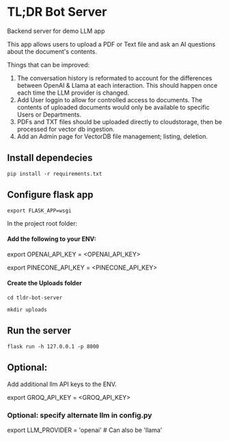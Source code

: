 # TL;DR Bot Server
Backend server for demo LLM app

This app allows users to upload a PDF or Text file and ask an AI questions about the document's contents.


Things that can be improved:

1. The conversation history is reformated to account for the differences between OpenAI & Llama at each interaction. This should happen once each time the LLM provider is changed.
2. Add User loggin to allow for controlled access to documents. The contents of uploaded documents would only be available to specific Users or Departments.
3. PDFs and TXT files should be uploaded directly to cloudstorage, then be processed for vector db ingestion.
4. Add an Admin page for VectorDB file management; listing, deletion.


## Install dependecies
`pip install -r requirements.txt`

## Configure flask app
`export FLASK_APP=wsgi`

In the project root folder:

#### Add the following to your ENV:
export OPENAI_API_KEY = <OPENAI_API_KEY>

export PINECONE_API_KEY = <PINECONE_API_KEY>

#### Create the Uploads folder
`cd tldr-bot-server`

`mkdir uploads`

## Run the server
`flask run -h 127.0.0.1 -p 8000`


## Optional:

Add additional llm API keys to the ENV.

export GROQ_API_KEY = <GROQ_API_KEY>


### Optional: specify alternate llm in config.py

export LLM_PROVIDER = 'openai' # Can also be 'llama'
